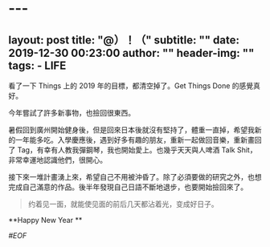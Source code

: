 # ---
layout:     post
title:      "@）！（"
subtitle:   ""
date:       2019-12-30 00:23:00
author:     ""
header-img: ""
tags:
    - LIFE
---
看了一下 Things 上的 2019 年的目標，都清空掉了。Get Things Done 的感覺真好。

今年嘗試了許多新事物，也撿回很東西。

暑假回到廣州開始健身後，但是回來日本後就沒有堅持了，體重一直掉，希望我新的一年能多吃。入學慶應後，遇到好多有趣的朋友，重新一起做回音樂，重新畫回了 Tag，有幸有人教我彈鋼琴，我也開始愛上。也幾乎天天與人啤酒 Talk Shit，非常幸運地認識他們，很開心。

接下來一堆計畫湧上來，希望自己不用被沖昏了。除了必須要做的研究之外，也想完成自己滿意的作品。後半年發現自己日語不斷地退步，也要開始撿回來了。 

>约着见一面，就能使见面的前后几天都沾着光，变成好日子。

**Happy New Year **

*#EOF*



